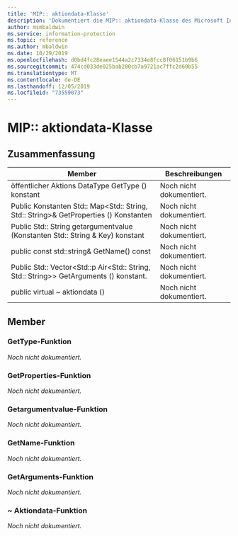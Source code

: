```yaml
---
title: 'MIP:: aktiondata-Klasse'
description: 'Dokumentiert die MIP:: aktiondata-Klasse des Microsoft Information Protection (MIP) SDK.'
author: msmbaldwin
ms.service: information-protection
ms.topic: reference
ms.author: mbaldwin
ms.date: 10/29/2019
ms.openlocfilehash: d0bd4fc28eaee1544a2c7334e8fcc8f06151b9b6
ms.sourcegitcommit: 474cd033de025bab280cb7a9721ac7ffc2d60b55
ms.translationtype: MT
ms.contentlocale: de-DE
ms.lasthandoff: 12/05/2019
ms.locfileid: "73559073"
---
```

# <a name="class-mipactiondata"></a>MIP:: aktiondata-Klasse 
  
## <a name="summary"></a>Zusammenfassung
 Member                        | Beschreibungen                                
--------------------------------|---------------------------------------------
öffentlicher Aktions DataType GetType () konstant  | Noch nicht dokumentiert.
Public Konstanten Std:: Map\<Std:: String, Std:: String\>& GetProperties () Konstanten  | Noch nicht dokumentiert.
Public Std:: String getargumentvalue (Konstanten Std:: String & Key) konstant  | Noch nicht dokumentiert.
public const std::string& GetName() const  | Noch nicht dokumentiert.
Public Std:: Vector\<Std::p Air\<Std:: String, Std:: String\>\> GetArguments () konstant.  | Noch nicht dokumentiert.
public virtual ~ aktiondata ()  | Noch nicht dokumentiert.
  
## <a name="members"></a>Member
  
### <a name="gettype-function"></a>GetType-Funktion
_Noch nicht dokumentiert._

  
### <a name="getproperties-function"></a>GetProperties-Funktion
_Noch nicht dokumentiert._

  
### <a name="getargumentvalue-function"></a>Getargumentvalue-Funktion
_Noch nicht dokumentiert._

  
### <a name="getname-function"></a>GetName-Funktion
_Noch nicht dokumentiert._

  
### <a name="getarguments-function"></a>GetArguments-Funktion
_Noch nicht dokumentiert._

  
### <a name="actiondata-function"></a>~ Aktiondata-Funktion
_Noch nicht dokumentiert._

